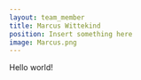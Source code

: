 ```yaml
---
layout: team_member
title: Marcus Wittekind
position: Insert something here
image: Marcus.png
---
```

Hello world!

